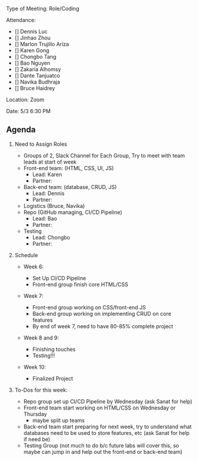 Type of Meeting: Role/Coding

Attendance:  
   - [] Dennis Luc	
   - [] Jinhao Zhou	
   - [] Marlon Trujillo Ariza	 
   - [] Karen Gong	
   - [] Chongbo Tang	
   - [] Bao Nguyen	
   - [] Zakaria Alhomsy	
   - [] Dante Tanjuatco
   - [] Navika Budhraja 
   - [] Bruce Haidrey

Location: Zoom

Date: 5/3 6:30 PM

## Agenda 

1. Need to Assign Roles  
    - Groups of 2, Slack Channel for Each Group, Try to meet with team leads at start of week  
    - Front-end team: (HTML, CSS, UI, JS)
      - Lead: Karen 
      - Partner: 
    - Back-end team: (database, CRUD, JS) 
      - Lead: Dennis 
      - Partner: 
    - Logistics (Bruce, Navika) 
    - Repo (GitHub managing, CI/CD Pipeline) 
      - Lead: Bao 
      - Partner:
    - Testing 
      - Lead: Chongbo 
      - Partner: 
2. Schedule  
    - Week 6:  
      - Set Up CI/CD Pipeline 
      - Front-end group finish core HTML/CSS

    - Week 7: 
      - Front-end group working on CSS/front-end JS
      - Back-end group working on implementing CRUD on core features 
      - By end of week 7, need to have 80-85% complete project 

    - Week 8 and 9:
      - Finishing touches 
      - Testing!!!

    - Week 10: 
      - Finalized Project 
     
3. To-Dos for this week:
    - Repo group set up CI/CD Pipeline by Wednesday (ask Sanat for help)
    - Front-end team start working on HTML/CSS on Wednesday or Thursday 
      - maybe split up teams 
    - Back-end team start preparing for next week, try to understand what databases need to be used to store features, etc (ask Sanat for help if need be) 
    - Testing Group (not much to do b/c future labs will cover this, so maybe can jump in and help out the front-end or back-end team) 
